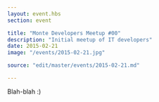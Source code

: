 ```yaml
---
layout: event.hbs
section: event

title: "Monte Developers Meetup #00"
description: "Initial meetup of IT developers"
date: 2015-02-21
image: "/events/2015-02-21.jpg"

source: "edit/master/events/2015-02-21.md"

---
```


Blah-blah :)